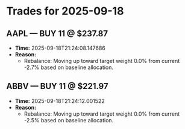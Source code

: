 # Trades for 2025-09-18

## AAPL — BUY 11 @ $237.87
- **Time:** 2025-09-18T21:24:08.147686
- **Reason:**
  - Rebalance: Moving up toward target weight 0.0% from current -2.7% based on baseline allocation.

## ABBV — BUY 11 @ $221.97
- **Time:** 2025-09-18T21:24:12.001522
- **Reason:**
  - Rebalance: Moving up toward target weight 0.0% from current -2.5% based on baseline allocation.

